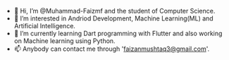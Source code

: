 - 👋 Hi, I’m @Muhammad-Faizmf and the student of Computer Science.
- 👀 I’m interested in Andriod Development, Machine Learning(ML) and Artificial Intelligence.
- 🌱 I’m currently learning Dart programming with Flutter and also working on Machine learning using Python.
- 📫 Anybody can contact me through 'faizanmushtaq3@gmail.com'.

<!---
Muhammad-Faizmf/Muhammad-Faizmf is a ✨ special ✨ repository because its `README.md` (this file) appears on your GitHub profile.
You can click the Preview link to take a look at your changes.
--->
